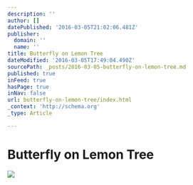 ```yaml
---
description: ''
author: []
datePublished: '2016-03-05T21:02:06.481Z'
publisher:
  domain: ''
  name: ''
title: Butterfly on Lemon Tree
dateModified: '2016-03-05T17:49:04.490Z'
sourcePath: _posts/2016-03-05-butterfly-on-lemon-tree.md
published: true
inFeed: true
hasPage: true
inNav: false
url: butterfly-on-lemon-tree/index.html
_context: 'http://schema.org'
_type: Article

---
```

# Butterfly on Lemon Tree
![](https://the-grid-user-content.s3-us-west-2.amazonaws.com/df06602b-33d2-4dec-a5ab-51e2bfab25f9.png)